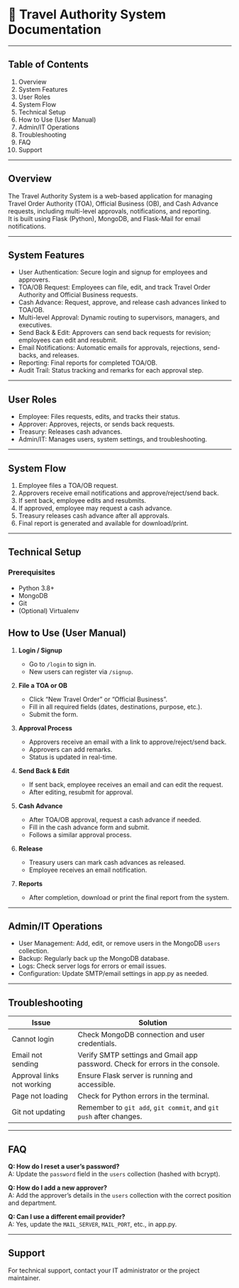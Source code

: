 # 📄 Travel Authority System Documentation

---

## Table of Contents

1. Overview
2. System Features
3. User Roles
4. System Flow
5. Technical Setup
6. How to Use (User Manual)
7. Admin/IT Operations
8. Troubleshooting
9. FAQ
10. Support

---

## Overview

The Travel Authority System is a web-based application for managing Travel Order Authority (TOA), Official Business (OB), and Cash Advance requests, including multi-level approvals, notifications, and reporting.  
It is built using Flask (Python), MongoDB, and Flask-Mail for email notifications.

---

## System Features

- User Authentication: Secure login and signup for employees and approvers.
- TOA/OB Request: Employees can file, edit, and track Travel Order Authority and Official Business requests.
- Cash Advance: Request, approve, and release cash advances linked to TOA/OB.
- Multi-level Approval: Dynamic routing to supervisors, managers, and executives.
- Send Back & Edit: Approvers can send back requests for revision; employees can edit and resubmit.
- Email Notifications: Automatic emails for approvals, rejections, send-backs, and releases.
- Reporting: Final reports for completed TOA/OB.
- Audit Trail: Status tracking and remarks for each approval step.

---

## User Roles

- Employee: Files requests, edits, and tracks their status.
- Approver: Approves, rejects, or sends back requests.
- Treasury: Releases cash advances.
- Admin/IT: Manages users, system settings, and troubleshooting.

---

## System Flow

1. Employee files a TOA/OB request.
2. Approvers receive email notifications and approve/reject/send back.
3. If sent back, employee edits and resubmits.
4. If approved, employee may request a cash advance.
5. Treasury releases cash advance after all approvals.
6. Final report is generated and available for download/print.

---

## Technical Setup

### Prerequisites

- Python 3.8+
- MongoDB
- Git
- (Optional) Virtualenv

## How to Use (User Manual)

1. **Login / Signup**
   - Go to `/login` to sign in.
   - New users can register via `/signup`.

2. **File a TOA or OB**
   - Click “New Travel Order” or “Official Business”.
   - Fill in all required fields (dates, destinations, purpose, etc.).
   - Submit the form.

3. **Approval Process**
   - Approvers receive an email with a link to approve/reject/send back.
   - Approvers can add remarks.
   - Status is updated in real-time.

4. **Send Back & Edit**
   - If sent back, employee receives an email and can edit the request.
   - After editing, resubmit for approval.

5. **Cash Advance**
   - After TOA/OB approval, request a cash advance if needed.
   - Fill in the cash advance form and submit.
   - Follows a similar approval process.

6. **Release**
   - Treasury users can mark cash advances as released.
   - Employee receives an email notification.

7. **Reports**
   - After completion, download or print the final report from the system.

---

## Admin/IT Operations

- User Management: Add, edit, or remove users in the MongoDB `users` collection.
- Backup: Regularly back up the MongoDB database.
- Logs: Check server logs for errors or email issues.
- Configuration: Update SMTP/email settings in app.py as needed.

---

## Troubleshooting

| Issue | Solution |
|-------|----------|
| Cannot login | Check MongoDB connection and user credentials. |
| Email not sending | Verify SMTP settings and Gmail app password. Check for errors in the console. |
| Approval links not working | Ensure Flask server is running and accessible. |
| Page not loading | Check for Python errors in the terminal. |
| Git not updating | Remember to `git add`, `git commit`, and `git push` after changes. |

---

## FAQ

**Q: How do I reset a user’s password?**  
A: Update the `password` field in the `users` collection (hashed with bcrypt).

**Q: How do I add a new approver?**  
A: Add the approver’s details in the `users` collection with the correct position and department.

**Q: Can I use a different email provider?**  
A: Yes, update the `MAIL_SERVER`, `MAIL_PORT`, etc., in app.py.

---

## Support

For technical support, contact your IT administrator or the project maintainer.
